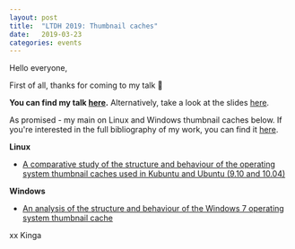 ```yaml
---
layout: post
title:  "LTDH 2019: Thumbnail caches"
date:   2019-03-23
categories: events
---
```

Hello everyone,

First of all, thanks for coming to my talk 💖

**You can find my talk [here](https://www.youtube.com/watch?v=17xDZ58XwHA).** Alternatively, take a look at the slides [here](https://speakerdeck.com/kieczkowska/a-quicklook-at-macos-thumbnails).

As promised - my main on Linux and Windows thumbnail caches below. If you're interested in the full bibliography of my work, you can find it [here](https://kieczkowska.works/dissertation/).

<b>Linux</b>

* [A comparative study of the structure and behaviour of the operating system thumbnail caches used in Kubuntu and Ubuntu (9.10 and 10.04)](https://www.researchgate.net/publication/262327018_A_comparative_study_of_the_structure_and_behaviour_of_the_operating_system_thumbnail_caches_used_in_Kubuntu_and_Ubuntu_910_and_1004)

<b>Windows</b>

* [An analysis of the structure and behaviour of the Windows 7 operating system thumbnail cache](https://www.researchgate.net/publication/330987758_An_analysis_of_the_structure_and_behaviour_of_the_Windows_7_operating_system_thumbnail_cache)


xx
Kinga
